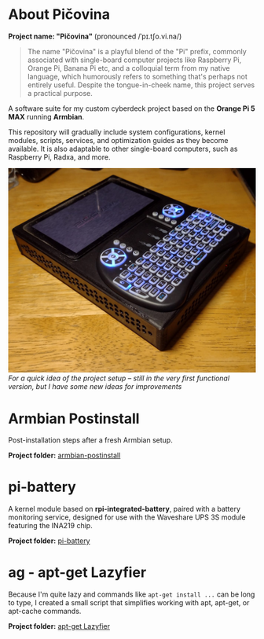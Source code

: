 # About Pičovina

**Project name: "Pičovina"** (pronounced /ˈpɪ.tʃo.vi.na/)

> The name "Pičovina" is a playful blend of the "Pi" prefix, commonly associated with single-board computer projects like Raspberry Pi, Orange Pi, Banana Pi etc, and a colloquial term from my native language, which humorously refers to something that's perhaps not entirely useful. Despite the tongue-in-cheek name, this project serves a practical purpose.

A software suite for my custom cyberdeck project based on the **Orange Pi 5 MAX** running **Armbian**.

This repository will gradually include system configurations, kernel modules, scripts, services, and optimization guides as they become available. It is also adaptable to other single-board computers, such as Raspberry Pi, Radxa, and more.

![Picovina v0.1](./images/picovina-v0.1.jpg)
*For a quick idea of the project setup – still in the very first functional version, but I have some new ideas for improvements*

# Armbian Postinstall
Post-installation steps after a fresh Armbian setup.

**Project folder:** [armbian-postinstall](./armbian-postinstall)

# pi-battery
A kernel module based on **rpi-integrated-battery**, paired with a battery monitoring service, designed for use with the Waveshare UPS 3S module featuring the INA219 chip.

**Project folder:** [pi-battery](./pi-battery)

# ag - apt-get Lazyfier
Because I'm quite lazy and commands like `apt-get install ...` can be long to type, I created a small script that simplifies working with apt, apt-get, or apt-cache commands.

**Project folder:** [apt-get Lazyfier](./ag)
